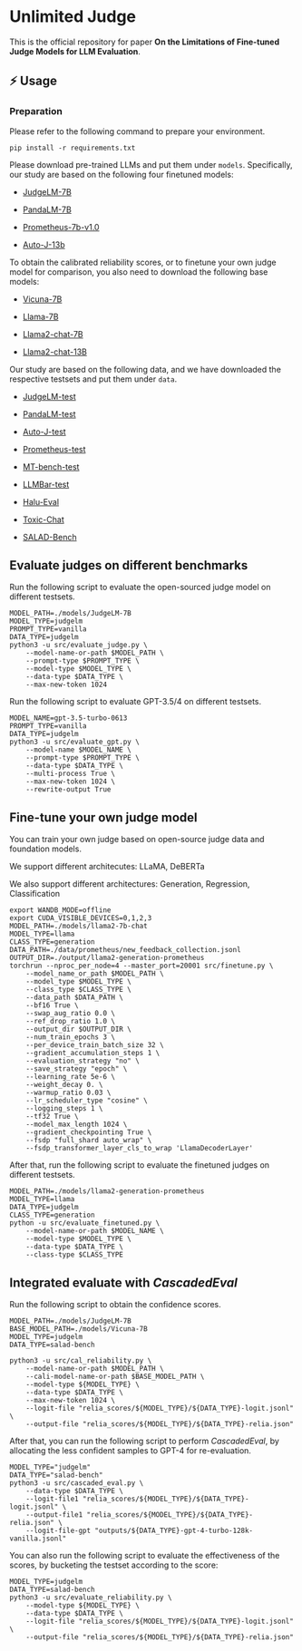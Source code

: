 # Unlimited Judge

This is the official repository for paper **On the Limitations of Fine-tuned Judge Models for LLM Evaluation**.

## ⚡️ Usage
### Preparation
Please refer to the following command to prepare your environment.

```shell
pip install -r requirements.txt
```
Please download pre-trained LLMs and put them under ``models``. Specifically, our study are based on the following four finetuned models:

* [JudgeLM-7B](https://huggingface.co/BAAI/JudgeLM-7B-v1.0)

* [PandaLM-7B](https://huggingface.co/WeOpenML/PandaLM-7B-v1)

* [Prometheus-7b-v1.0](https://huggingface.co/kaist-ai/prometheus-7b-v1.0)

* [Auto-J-13b](https://huggingface.co/GAIR/autoj-13b)

To obtain the calibrated reliability scores, or to finetune your own judge model for comparison, you also need to download the following base models:

* [Vicuna-7B](https://huggingface.co/lmsys/vicuna-7b-v1.3)

* [Llama-7B](https://huggingface.co/huggyllama/llama-7b)

* [Llama2-chat-7B](https://huggingface.co/meta-llama/Llama-2-7b-chat-hf)

* [Llama2-chat-13B](https://huggingface.co/meta-llama/Llama-2-13b-chat-hf)

Our study are based on the following data, and we have downloaded the respective testsets and put them under ``data``. 

* [JudgeLM-test](https://huggingface.co/datasets/BAAI/JudgeLM-100K/)

* [PandaLM-test](https://github.com/WeOpenML/PandaLM/blob/main/data/testset-v1.json)

* [Auto-J-test](https://github.com/GAIR-NLP/auto-j/blob/main/data/test/testdata_pairwise.jsonl)

* [Prometheus-test](https://github.com/kaistAI/prometheus/blob/main/evaluation/benchmark/data)

* [MT-bench-test](https://huggingface.co/datasets/lmsys/mt_bench_human_judgments)

* [LLMBar-test](https://github.com/princeton-nlp/LLMBar/tree/main/Dataset/LLMBar)

* [Halu-Eval](https://github.com/RUCAIBox/HaluEval/tree/main/data)

* [Toxic-Chat](https://huggingface.co/datasets/lmsys/toxic-chat)

* [SALAD-Bench](https://huggingface.co/datasets/OpenSafetyLab/Salad-Data)

## Evaluate judges on different benchmarks

Run the following script to evaluate the open-sourced judge model on different testsets.

```shell
MODEL_PATH=./models/JudgeLM-7B
MODEL_TYPE=judgelm
PROMPT_TYPE=vanilla
DATA_TYPE=judgelm
python3 -u src/evaluate_judge.py \
    --model-name-or-path $MODEL_PATH \
    --prompt-type $PROMPT_TYPE \
    --model-type $MODEL_TYPE \
    --data-type $DATA_TYPE \
    --max-new-token 1024
```

Run the following script to evaluate GPT-3.5/4 on different testsets.

```shell
MODEL_NAME=gpt-3.5-turbo-0613
PROMPT_TYPE=vanilla
DATA_TYPE=judgelm
python3 -u src/evaluate_gpt.py \
    --model-name $MODEL_NAME \
    --prompt-type $PROMPT_TYPE \
    --data-type $DATA_TYPE \
    --multi-process True \
    --max-new-token 1024 \
    --rewrite-output True
```

## Fine-tune your own judge model
You can train your own judge based on open-source judge data and foundation models.

We support different architecutes: LLaMA, DeBERTa

We also support different architectures: Generation, Regression, Classification

```shell
export WANDB_MODE=offline
export CUDA_VISIBLE_DEVICES=0,1,2,3
MODEL_PATH=./models/llama2-7b-chat
MODEL_TYPE=llama
CLASS_TYPE=generation
DATA_PATH=./data/prometheus/new_feedback_collection.jsonl
OUTPUT_DIR=./output/llama2-generation-prometheus
torchrun --nproc_per_node=4 --master_port=20001 src/finetune.py \
    --model_name_or_path $MODEL_PATH \
    --model_type $MODEL_TYPE \
    --class_type $CLASS_TYPE \
    --data_path $DATA_PATH \
    --bf16 True \
    --swap_aug_ratio 0.0 \
    --ref_drop_ratio 1.0 \
    --output_dir $OUTPUT_DIR \
    --num_train_epochs 3 \
    --per_device_train_batch_size 32 \
    --gradient_accumulation_steps 1 \
    --evaluation_strategy "no" \
    --save_strategy "epoch" \
    --learning_rate 5e-6 \
    --weight_decay 0. \
    --warmup_ratio 0.03 \
    --lr_scheduler_type "cosine" \
    --logging_steps 1 \
    --tf32 True \
    --model_max_length 1024 \
    --gradient_checkpointing True \
    --fsdp "full_shard auto_wrap" \
    --fsdp_transformer_layer_cls_to_wrap 'LlamaDecoderLayer'
```

After that, run the following script to evaluate the finetuned judges on different testsets.

```shell
MODEL_PATH=./models/llama2-generation-prometheus
MODEL_TYPE=llama
DATA_TYPE=judgelm
CLASS_TYPE=generation
python -u src/evaluate_finetuned.py \
    --model-name-or-path $MODEL_NAME \
    --model-type $MODEL_TYPE \
    --data-type $DATA_TYPE \
    --class-type $CLASS_TYPE
```


## Integrated evaluate with *CascadedEval*
Run the following script to obtain the confidence scores.

```shell
MODEL_PATH=./models/JudgeLM-7B
BASE_MODEL_PATH=./models/Vicuna-7B
MODEL_TYPE=judgelm
DATA_TYPE=salad-bench

python3 -u src/cal_reliability.py \
    --model-name-or-path $MODEL_PATH \
    --cali-model-name-or-path $BASE_MODEL_PATH \
    --model-type ${MODEL_TYPE} \
    --data-type $DATA_TYPE \
    --max-new-token 1024 \
    --logit-file "relia_scores/${MODEL_TYPE}/${DATA_TYPE}-logit.jsonl" \
    --output-file "relia_scores/${MODEL_TYPE}/${DATA_TYPE}-relia.json"

```

After that, you can run the following script to perform *CascadedEval*, by allocating the less confident samples to GPT-4 for re-evaluation.

```shell
MODEL_TYPE="judgelm"
DATA_TYPE="salad-bench"
python3 -u src/cascaded_eval.py \
    --data-type $DATA_TYPE \
    --logit-file1 "relia_scores/${MODEL_TYPE}/${DATA_TYPE}-logit.jsonl" \
    --output-file1 "relia_scores/${MODEL_TYPE}/${DATA_TYPE}-relia.json" \
    --logit-file-gpt "outputs/${DATA_TYPE}-gpt-4-turbo-128k-vanilla.jsonl"
```

You can also run the following script to evaluate the effectiveness of the scores, by bucketing the testset according to the score:

```shell
MODEL_TYPE=judgelm
DATA_TYPE=salad-bench
python3 -u src/evaluate_reliability.py \
    --model-type ${MODEL_TYPE} \
    --data-type $DATA_TYPE \
    --logit-file "relia_scores/${MODEL_TYPE}/${DATA_TYPE}-logit.jsonl" \
    --output-file "relia_scores/${MODEL_TYPE}/${DATA_TYPE}-relia.json"
```

